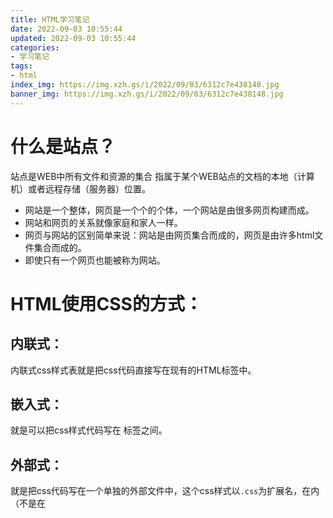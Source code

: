 ```yaml
---
title: HTML学习笔记
date: 2022-09-03 10:55:44
updated: 2022-09-03 10:55:44
categories: 
- 学习笔记
tags: 
- html
index_img: https://img.xzh.gs/i/2022/09/03/6312c7e438148.jpg
banner_img: https://img.xzh.gs/i/2022/09/03/6312c7e438148.jpg
---
```

# 什么是站点？
站点是WEB中所有文件和资源的集合
指属于某个WEB站点的文档的本地（计算机）或者远程存储（服务器）位置。

 - 网站是一个整体，网页是一个个的个体，一个网站是由很多网页构建而成。
 - 网站和网页的关系就像家庭和家人一样。
 - 网页与网站的区别简单来说：网站是由网页集合而成的，网页是由许多html文件集合而成的。
 - 即使只有一个网页也能被称为网站。

# HTML使用CSS的方式：
## 内联式：
内联式css样式表就是把css代码直接写在现有的HTML标签中。
## 嵌入式：
就是可以把css样式代码写在 <style type="text/css"></style>标签之间。
## 外部式：
就是把css代码写在一个单独的外部文件中，这个css样式以```.css```为扩展名，在<head>内（不是在<style>标签内）使用<link>标签将css样式链接到html文件内。

